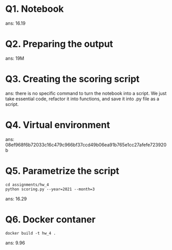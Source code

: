 # Q1. Notebook
ans: 16.19
# Q2. Preparing the output
ans: 19M
# Q3. Creating the scoring script
ans: there is no specific command to turn the notebook into a script. We just take essential code, refactor it into functions, and save it into .py file as a script.
# Q4. Virtual environment
ans: 08ef968f6b72033c16c479c966bf37ccd49b06ea91b765e1cc27afefe723920b
# Q5. Parametrize the script
```
cd assignments/hw_4
python scoring.py --year=2021 --month=3
```
ans: 16.29
# Q6. Docker contaner
```
docker build -t hw_4 .
```
ans: 9.96